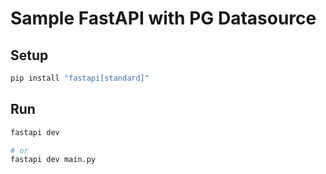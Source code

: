 # Sample FastAPI with PG Datasource

## Setup

```bash
pip install "fastapi[standard]"
```

## Run

```bash
fastapi dev

# or
fastapi dev main.py
```
